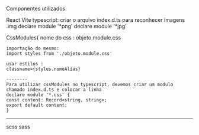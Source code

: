 Componentes utilizados: 

React 
Vite 
typescript: criar o arquivo index.d.ts para reconhecer imagens .img
declare module '*png'
declare module '*jpg'


CssModules{
    nome do css : objeto.module.css

    importação do mesmo: 
    import styles from './objeto.module.css'

    usar estilos : 
    classname={styles.nomeAlias}

    --------
    Para utilizar cssModules no typescript, devemos criar um modulo chamado index.d.ts e colocar a linha 
    declare module '*.css' {
    const content: Record<string, string>;
    export default content; 
    }

------

scss 
sass

 


